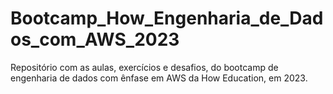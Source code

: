 # Bootcamp_How_Engenharia_de_Dados_com_AWS_2023
 Repositório com as aulas, exercícios e desafios, do bootcamp de engenharia de dados com ênfase em AWS da How Education, em 2023.
